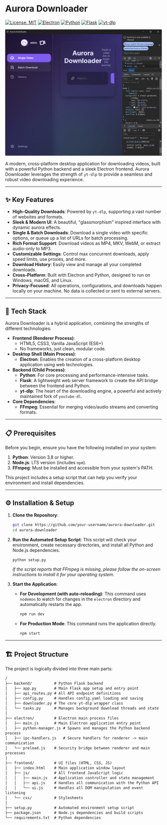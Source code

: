 # Aurora Downloader

[![License: MIT](https://img.shields.io/badge/License-MIT-yellow.svg)](https://opensource.org/licenses/MIT)
[![Electron](https://img.shields.io/badge/Electron-28.2.2-blue?logo=electron)](https://www.electronjs.org/)
[![Python](https://img.shields.io/badge/Python-3.8+-blue?logo=python)](https://www.python.org/)
[![Flask](https://img.shields.io/badge/Flask-2.3.0-black?logo=flask)](https://flask.palletsprojects.com/)
[![yt-dlp](https://img.shields.io/badge/yt--dlp-2023.12.30-red)](https://github.com/yt-dlp/yt-dlp)

![Application Screenshot](.\photograph\theDownloaderScreenshot.png)

A modern, cross-platform desktop application for downloading videos, built with a powerful Python backend and a sleek Electron frontend. Aurora Downloader leverages the strength of `yt-dlp` to provide a seamless and robust video downloading experience.

---

## ✨ Key Features

*   **High-Quality Downloads**: Powered by `yt-dlp`, supporting a vast number of websites and formats.
*   **Sleek & Modern UI**: A beautiful, "glassmorphism" inspired interface with dynamic aurora effects.
*   **Single & Batch Downloads**: Download a single video with specific options, or queue up a list of URLs for batch processing.
*   **Rich Format Support**: Download videos as MP4, MKV, WebM, or extract audio-only to MP3.
*   **Customizable Settings**: Control max concurrent downloads, apply speed limits, use proxies, and more.
*   **Download History**: Easily view and manage all your completed downloads.
*   **Cross-Platform**: Built with Electron and Python, designed to run on Windows, macOS, and Linux.
*   **Privacy-Focused**: All operations, configurations, and downloads happen locally on your machine. No data is collected or sent to external servers.

---

## 🚀 Tech Stack

Aurora Downloader is a hybrid application, combining the strengths of different technologies:

*   **Frontend (Renderer Process)**:
    *   HTML5, CSS3, Vanilla JavaScript (ES6+)
    *   No frameworks, just clean, modular code.
*   **Desktop Shell (Main Process)**:
    *   **Electron**: Enables the creation of a cross-platform desktop application using web technologies.
*   **Backend (Child Process)**:
    *   **Python**: For core processing and performance-intensive tasks.
    *   **Flask**: A lightweight web server framework to create the API bridge between the frontend and Python.
    *   **yt-dlp**: The heart of the downloading engine, a powerful and actively maintained fork of `youtube-dl`.
*   **Core Dependencies**:
    *   **FFmpeg**: Essential for merging video/audio streams and converting formats.

---

## 📋 Prerequisites

Before you begin, ensure you have the following installed on your system:

1.  **Python**: Version 3.8 or higher.
2.  **Node.js**: LTS version (includes `npm`).
3.  **FFmpeg**: Must be installed and accessible from your system's PATH.

This project includes a setup script that can help you verify your environment and install dependencies.

---

## ⚙️ Installation & Setup

1.  **Clone the Repository**:
    ```bash
    git clone https://github.com/your-username/aurora-downloader.git
    cd aurora-downloader
    ```

2.  **Run the Automated Setup Script**:
    This script will check your environment, create necessary directories, and install all Python and Node.js dependencies.
    ```bash
    python setup.py
    ```
    *If the script reports that FFmpeg is missing, please follow the on-screen instructions to install it for your operating system.*

3.  **Start the Application**:
    *   **For Development (with auto-reloading)**:
        This command uses `nodemon` to watch for changes in the `electron` directory and automatically restarts the app.
        ```bash
        npm run dev
        ```
    *   **For Production Mode**:
        This command runs the application directly.
        ```bash
        npm start
        ```

---

## 🏗️ Project Structure

The project is logically divided into three main parts:

```
/
├── backend/          # Python Flask backend
│   ├── app.py        # Main Flask app setup and entry point
│   ├── api_routes.py # All API endpoint definitions
│   ├── config.py     # Handles config.yaml loading and saving
│   ├── downloader.py # The core yt-dlp wrapper class
│   └── tasks.py      # Manages background download threads and state
│
├── electron/         # Electron main process files
│   ├── main.js       # Main Electron application entry point
│   ├── python-manager.js # Spawns and manages the Python backend process
│   ├── ipc-handlers.js   # Secure handlers for renderer -> main communication
│   └── preload.js    # Security bridge between renderer and main processes
│
├── frontend/         # UI files (HTML, CSS, JS)
│   ├── index.html    # Main application window layout
│   ├── js/           # All frontend JavaScript logic
│   │   ├── main.js   # Application controller and state management
│   │   ├── api.js    # Handles all communication with the Python API
│   │   └── ui.js     # Handles all DOM manipulation and event listening
│   └── css/          # Stylesheets
│
├── setup.py          # Automated environment setup script
├── package.json      # Node.js dependencies and build scripts
└── requirements.txt  # Python dependencies
```
